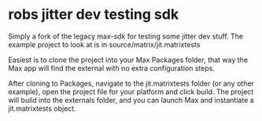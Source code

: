 # robs jitter dev testing sdk
Simply a fork of the legacy max-sdk for testing some jitter dev stuff. The example project to look at is in source/matrix/jit.matrixtests

Easiest is to clone the project into your Max Packages folder, that way the Max app will find the external with no extra configuration steps.

After cloning to Packages, navigate to the jit.matrixtests folder (or any other example), open the project file for your platform and click build. The project will build into the externals folder, and you can launch Max and instantiate a jit.matrixtests object.
